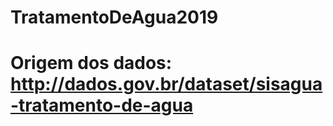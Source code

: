 # TratamentoDeAgua2019

# Origem dos dados: http://dados.gov.br/dataset/sisagua-tratamento-de-agua

# 
